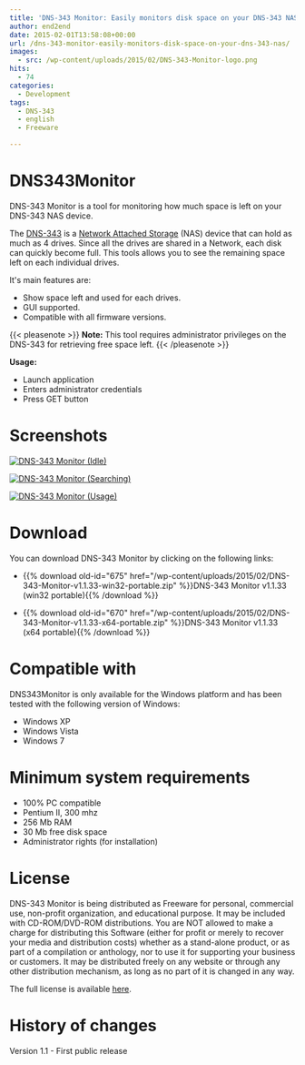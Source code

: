 ```yaml
---
title: 'DNS-343 Monitor: Easily monitors disk space on your DNS-343 NAS.'
author: end2end
date: 2015-02-01T13:58:08+00:00
url: /dns-343-monitor-easily-monitors-disk-space-on-your-dns-343-nas/
images:
  - src: /wp-content/uploads/2015/02/DNS-343-Monitor-logo.png
hits:
  - 74
categories:
  - Development
tags:
  - DNS-343
  - english
  - Freeware

---
```

# DNS343Monitor

DNS-343 Monitor is a tool for monitoring how much space is left on your DNS-343 NAS device.

The [DNS-343](http://www.google.com/?q=dns-343) is a [Network Attached Storage](http://en.wikipedia.org/wiki/Network-attached_storage) (NAS) device that can hold as much as 4 drives. Since all the drives are shared in a Network, each disk can quickly become full. This tools allows you to see the remaining space left on each individual drives.

It's main features are:

* Show space left and used for each drives.
* GUI supported.
* Compatible with all firmware versions.

{{< pleasenote >}}
  **Note:** This tool requires administrator privileges on the DNS-343 for retrieving free space left.
{{< /pleasenote >}}

**Usage:**

* Launch application
* Enters administrator credentials
* Press GET button

# Screenshots

[![DNS-343 Monitor (Idle)](/wp-content/uploads/2015/02/DNS-343-Monitor-Idle.png "DNS-343 Monitor (Idle)")](/wp-content/uploads/2015/02/DNS-343-Monitor-Idle.png)

[![DNS-343 Monitor (Searching)](/wp-content/uploads/2015/02/DNS-343-Monitor-Searching.png "DNS-343 Monitor (Searching)")](/wp-content/uploads/2015/02/DNS-343-Monitor-Searching.png)

[![DNS-343 Monitor (Usage)](/wp-content/uploads/2015/02/DNS-343-Monitor-Usage.png "DNS-343 Monitor (Usage)")](/wp-content/uploads/2015/02/DNS-343-Monitor-Usage.png)

# Download

You can download DNS-343 Monitor by clicking on the following links:

* {{% download old-id="675" href="/wp-content/uploads/2015/02/DNS-343-Monitor-v1.1.33-win32-portable.zip" %}}DNS-343 Monitor v1.1.33 (win32 portable){{% /download %}}
<!-- - {{% download old-id="672" href="" %}}DNS-343 Monitor v1.1.33 (win32 Setup){{% /download %}}-->
* {{% download old-id="670" href="/wp-content/uploads/2015/02/DNS-343-Monitor-v1.1.33-x64-portable.zip" %}}DNS-343 Monitor v1.1.33 (x64 portable){{% /download %}}
<!-- - {{% download old-id="666" href="" %}}DNS-343 Monitor v1.1.33 (x64 Setup){{% /download %}}-->

# Compatible with

DNS343Monitor is only available for the Windows platform and has been tested with the following version of Windows:

* Windows XP
* Windows Vista
* Windows 7

# Minimum system requirements

* 100% PC compatible
* Pentium II, 300 mhz
* 256 Mb RAM
* 30 Mb free disk space
* Administrator rights (for installation)

# License

DNS-343 Monitor is being distributed as Freeware for personal, commercial use, non-profit organization, and educational purpose. It may be included with CD-ROM/DVD-ROM distributions. You are NOT allowed to make a charge for distributing this Software (either for profit or merely to recover your media and distribution costs) whether as a stand-alone product, or as part of a compilation or anthology, nor to use it for supporting your business or customers. It may be distributed freely on any website or through any other distribution mechanism, as long as no part of it is changed in any way.

The full license is available [here](/wp-content/uploads/2015/02/DNS-343-Monitor-v1.1.28-EULA.htm).

# History of changes

Version 1.1 - First public release
